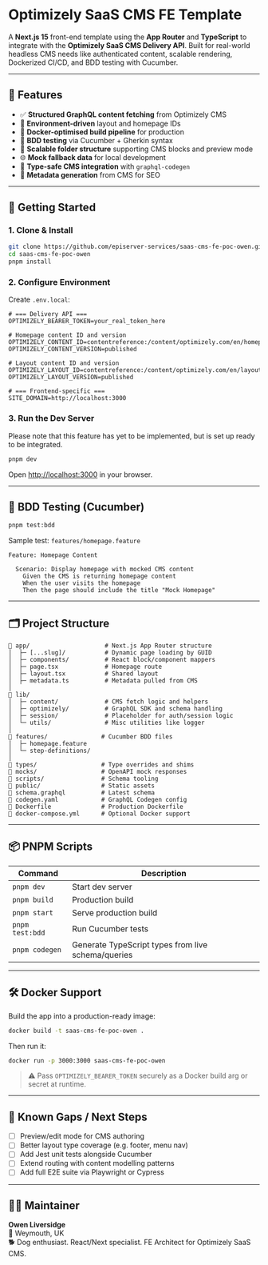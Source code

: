 # Optimizely SaaS CMS FE Template

A **Next.js 15** front-end template using the **App Router** and **TypeScript** to integrate with the **Optimizely SaaS CMS Delivery API**. Built for real-world headless CMS needs like authenticated content, scalable rendering, Dockerized CI/CD, and BDD testing with Cucumber.

---

## 🧩 Features

- ✅ **Structured GraphQL content fetching** from Optimizely CMS
- 🔧 **Environment-driven** layout and homepage IDs
- 🐳 **Docker-optimised build pipeline** for production
- 🧪 **BDD testing** via Cucumber + Gherkin syntax
- 🧠 **Scalable folder structure** supporting CMS blocks and preview mode
- 🌐 **Mock fallback data** for local development
- 📐 **Type-safe CMS integration** with `graphql-codegen`
- 🧾 **Metadata generation** from CMS for SEO

---

## 🚀 Getting Started

### 1. Clone & Install

```bash
git clone https://github.com/episerver-services/saas-cms-fe-poc-owen.git
cd saas-cms-fe-poc-owen
pnpm install
```

### 2. Configure Environment

Create `.env.local`:

```env
# === Delivery API ===
OPTIMIZELY_BEARER_TOKEN=your_real_token_here

# Homepage content ID and version
OPTIMIZELY_CONTENT_ID=contentreference:/content/optimizely.com/en/homepage/
OPTIMIZELY_CONTENT_VERSION=published

# Layout content ID and version
OPTIMIZELY_LAYOUT_ID=contentreference:/content/optimizely.com/en/layout/
OPTIMIZELY_LAYOUT_VERSION=published

# === Frontend-specific ===
SITE_DOMAIN=http://localhost:3000
```

### 3. Run the Dev Server

Please note that this feature has yet to be implemented, but is set up ready to be integrated.

```bash
pnpm dev
```

Open [http://localhost:3000](http://localhost:3000) in your browser.

---

## 🧪 BDD Testing (Cucumber)

```bash
pnpm test:bdd
```

Sample test: `features/homepage.feature`

```gherkin
Feature: Homepage Content

  Scenario: Display homepage with mocked CMS content
    Given the CMS is returning homepage content
    When the user visits the homepage
    Then the page should include the title "Mock Homepage"
```

---

## 🗂️ Project Structure

```
📁 app/                     # Next.js App Router structure
│  ├─ [...slug]/           # Dynamic page loading by GUID
│  ├─ components/          # React block/component mappers
│  ├─ page.tsx             # Homepage route
│  ├─ layout.tsx           # Shared layout
│  ├─ metadata.ts          # Metadata pulled from CMS
│
📁 lib/
│  ├─ content/             # CMS fetch logic and helpers
│  ├─ optimizely/          # GraphQL SDK and schema handling
│  ├─ session/             # Placeholder for auth/session logic
│  └─ utils/               # Misc utilities like logger
│
📁 features/               # Cucumber BDD files
│  ├─ homepage.feature
│  └─ step-definitions/
│
📁 types/                  # Type overrides and shims
📁 mocks/                  # OpenAPI mock responses
📁 scripts/                # Schema tooling
📁 public/                 # Static assets
📄 schema.graphql          # Latest schema
📄 codegen.yaml            # GraphQL Codegen config
📄 Dockerfile              # Production Dockerfile
📄 docker-compose.yml      # Optional Docker support
```

---

## 📦 PNPM Scripts

| Command         | Description                                        |
| --------------- | -------------------------------------------------- |
| `pnpm dev`      | Start dev server                                   |
| `pnpm build`    | Production build                                   |
| `pnpm start`    | Serve production build                             |
| `pnpm test:bdd` | Run Cucumber tests                                 |
| `pnpm codegen`  | Generate TypeScript types from live schema/queries |

---

## 🛠️ Docker Support

Build the app into a production-ready image:

```bash
docker build -t saas-cms-fe-poc-owen .
```

Then run it:

```bash
docker run -p 3000:3000 saas-cms-fe-poc-owen
```

> ⚠️ Pass `OPTIMIZELY_BEARER_TOKEN` securely as a Docker build arg or secret at runtime.

---

## 📌 Known Gaps / Next Steps

- [ ] Preview/edit mode for CMS authoring
- [ ] Better layout type coverage (e.g. footer, menu nav)
- [ ] Add Jest unit tests alongside Cucumber
- [ ] Extend routing with content modelling patterns
- [ ] Add full E2E suite via Playwright or Cypress

---

## 👨‍💻 Maintainer

**Owen Liversidge**  
📍 Weymouth, UK  
🐕 Dog enthusiast. React/Next specialist. FE Architect for Optimizely SaaS CMS.
